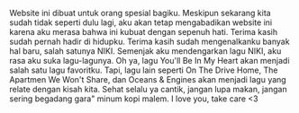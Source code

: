Website ini dibuat untuk orang spesial bagiku.
Meskipun sekarang kita sudah tidak seperti dulu lagi,
aku akan tetap mengabadikan website ini karena aku merasa bahwa ini kubuat dengan sepenuh hati.
Terima kasih sudah pernah hadir di hidupku.
Terima kasih sudah mengenalkanku banyak hal baru, salah satunya NIKI.
Semenjak aku mendengarkan lagu NIKI, aku rasa aku suka lagu-lagunya.
Oh ya, lagu You'll Be In My Heart akan menjadi salah satu lagu favoritku.
Tapi, lagu lain seperti On The Drive Home, The Apartmen We Won't Share, dan Oceans & Engines akan menjadi lagu yang relate dengan kisah kita.
Sehat selalu ya cantik, jangan lupa makan, jangan sering begadang gara" minum kopi malem.
I love you, take care <3
